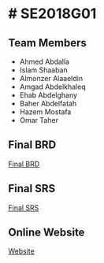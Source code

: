 <h1># SE2018G01</h1>
<h2>Team Members</h2>
    <ul>
      <li>Ahmed Abdalla</li>
      <li>Islam Shaaban</li>
      <li>Almonzer Alaaeldin</li>
      <li>Amgad Abdelkhaleq</li>
      <li>Ehab Abdelghany</li>
      <li>Baher Abdelfatah</li>
      <li>Hazem Mostafa</li>
      <li>Omar Taher</li>
    </ul>
<h2>Final BRD</h2>
    <a href = "https://github.com/Almonzer-Alaaeldin/SE2018G01/blob/master/BRD%20Document/BRD%20document.pdf">Final BRD</a>
<h2>Final SRS</h2>
    <a href = "https://github.com/Almonzer-Alaaeldin/SE2018G01/blob/master/SRS%20Document/Final%20SRS.pdf">Final SRS</a>
<h2>Online Website</h2>
    <a href = "http://se2018g01.otscommunity.com">Website</a>
